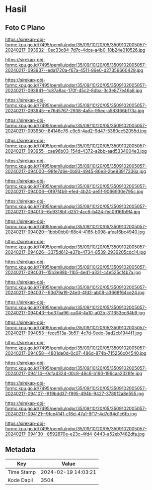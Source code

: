 # Hasil

## Foto C Plano

https://sirekap-obj-formc.kpu.go.id/7495/pemilu/pdpr/35/09/10/20/05/3509102005057-20240217-093932--0ec33c84-7d7c-4dca-a4b0-18b24e010526.jpg

https://sirekap-obj-formc.kpu.go.id/7495/pemilu/pdpr/35/09/10/20/05/3509102005057-20240217-093937--eda1720a-f67a-4511-96e0-d27356660429.jpg

https://sirekap-obj-formc.kpu.go.id/7495/pemilu/pdpr/35/09/10/20/05/3509102005057-20240217-093941--1c87a8ac-170f-45c2-8dba-3c3e877e46a8.jpg

https://sirekap-obj-formc.kpu.go.id/7495/pemilu/pdpr/35/09/10/20/05/3509102005057-20240217-093945--e76d5767-2938-4a5c-95ec-a583f66bf73a.jpg

https://sirekap-obj-formc.kpu.go.id/7495/pemilu/pdpr/35/09/10/20/05/3509102005057-20240217-093950--84146c76-c9c5-4ad2-9d47-5360cc52055d.jpg

https://sirekap-obj-formc.kpu.go.id/7495/pemilu/pdpr/35/09/10/20/05/3509102005057-20240217-093955--cae96b03-154d-4372-a2bb-aad5334004e3.jpg

https://sirekap-obj-formc.kpu.go.id/7495/pemilu/pdpr/35/09/10/20/05/3509102005057-20240217-094000--98fe7d6e-0b93-4945-86e3-2be93917336a.jpg

https://sirekap-obj-formc.kpu.go.id/7495/pemilu/pdpr/35/09/10/20/05/3509102005057-20240217-094006--0f97f4b6-efed-4b24-ae5f-9066930e795c.jpg

https://sirekap-obj-formc.kpu.go.id/7495/pemilu/pdpr/35/09/10/20/05/3509102005057-20240217-094013--6c9318bf-d251-4cc6-b424-fec0916fb9f4.jpg

https://sirekap-obj-formc.kpu.go.id/7495/pemilu/pdpr/35/09/10/20/05/3509102005057-20240217-094020--1bbb0bb0-68c4-4165-b098-afea16bc4940.jpg

https://sirekap-obj-formc.kpu.go.id/7495/pemilu/pdpr/35/09/10/20/05/3509102005057-20240217-094026--3375d612-e37b-4734-8539-2936205cdc14.jpg

https://sirekap-obj-formc.kpu.go.id/7495/pemilu/pdpr/35/09/10/20/05/3509102005057-20240217-094031--15b3e88b-11b5-4ed1-a331-c4e525cf4b7a.jpg

https://sirekap-obj-formc.kpu.go.id/7495/pemilu/pdpr/35/09/10/20/05/3509102005057-20240217-094037--93d79a19-24e3-4fd3-ab08-a3668f64ce24.jpg

https://sirekap-obj-formc.kpu.go.id/7495/pemilu/pdpr/35/09/10/20/05/3509102005057-20240217-094043--bd37aa96-ca04-4a10-a02b-311653ec64b9.jpg

https://sirekap-obj-formc.kpu.go.id/7495/pemilu/pdpr/35/09/10/20/05/3509102005057-20240217-094053--fece513a-3b57-4c7d-9edc-3ad2cb1944f1.jpg

https://sirekap-obj-formc.kpu.go.id/7495/pemilu/pdpr/35/09/10/20/05/3509102005057-20240217-094058--4801de0d-0c07-486d-874b-715256c04540.jpg

https://sirekap-obj-formc.kpu.go.id/7495/pemilu/pdpr/35/09/10/20/05/3509102005057-20240217-094114--0cfa4324-d0c8-46c6-b160-196caa2328fe.jpg

https://sirekap-obj-formc.kpu.go.id/7495/pemilu/pdpr/35/09/10/20/05/3509102005057-20240217-094107--919bdd37-f995-494b-9427-3789f2a8e555.jpg

https://sirekap-obj-formc.kpu.go.id/7495/pemilu/pdpr/35/09/10/20/05/3509102005057-20240217-094121--9fce4141-c16d-47a1-9f17-4d7d94d1c6fb.jpg

https://sirekap-obj-formc.kpu.go.id/7495/pemilu/pdpr/35/09/10/20/05/3509102005057-20240217-094130--8592870e-e23c-4fd4-8443-a52eb7482dfa.jpg


## Metadata

| Key        | Value               |
| ---------- | ------------------- |
| Time Stamp | 2024-02-19 14:03:21 |
| Kode Dapil | 3504                |



